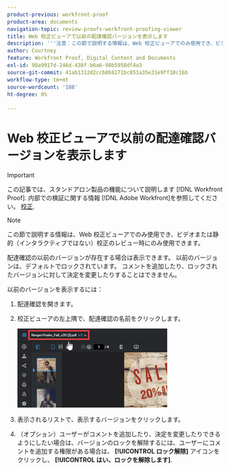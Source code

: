 ```yaml
---
product-previous: workfront-proof
product-area: documents
navigation-topic: review-proofs-workfront-proofing-viewer
title: Web 校正ビューアで以前の配達確認バージョンを表示します
description: '''注意：この節で説明する情報は、Web 校正ビューアでのみ使用でき、ビデオまたは静的（インタラクティブではない）校正のレビュー時にのみ使用できます。'
author: Courtney
feature: Workfront Proof, Digital Content and Documents
exl-id: 98a9917d-246d-438f-b6a6-98b5958df4a3
source-git-commit: 41ab1312d2ccb8b8271bc851a35e31e9ff18c16b
workflow-type: tm+mt
source-wordcount: '188'
ht-degree: 0%

---
```


# Web 校正ビューアで以前の配達確認バージョンを表示します

>[!IMPORTANT]
>
>この記事では、スタンドアロン製品の機能について説明します [!DNL Workfront Proof]. 内部での検証に関する情報 [!DNL Adobe Workfront]を参照してください。 [校正](../../../review-and-approve-work/proofing/proofing.md).

>[!NOTE]
>
>この節で説明する情報は、Web 校正ビューアでのみ使用でき、ビデオまたは静的（インタラクティブではない）校正のレビュー時にのみ使用できます。

配達確認の以前のバージョンが存在する場合は表示できます。 以前のバージョンは、デフォルトでロックされています。 コメントを追加したり、ロックされたバージョンに対して決定を変更したりすることはできません。

以前のバージョンを表示するには：

1. 配達確認を開きます。
1. 校正ビューアの左上隅で、配達確認の名前をクリックします。

   ![phq_viewer_version.png](assets/phq-viewer-version-350x184.png)

1. 表示されるリストで、表示するバージョンをクリックします。
1. （オプション）ユーザーがコメントを追加したり、決定を変更したりできるようにしたい場合は、バージョンのロックを解除するには、ユーザーにコメントを追加する権限がある場合は、 **[!UICONTROL ロック解除]** アイコンをクリックし、 **[!UICONTROL はい、ロックを解除します]**.
